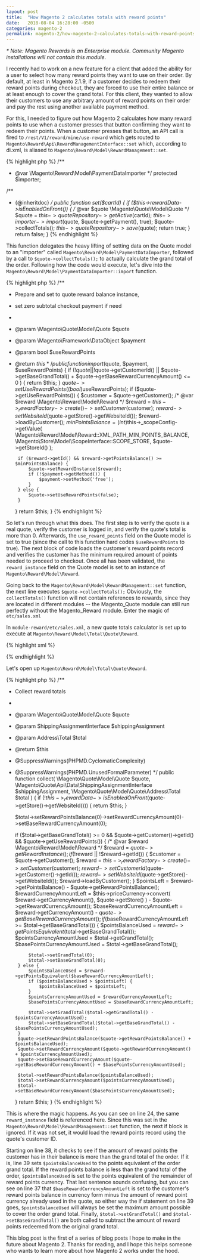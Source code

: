 ```yaml
---
layout: post
title:  "How Magento 2 calculates totals with reward points"
date:   2018-08-04 16:28:00 -0500
categories: magento-2
permalink: magento-2/how-magento-2-calculates-totals-with-reward-points/
---
```

<em>* Note: Magento Rewards is an Enterprise module. Community Magento installations will not contain this module.</em>

I recently had to work on a new feature for a client that added the ability for a user to select how many reward points they want to use on their order. By default, at least in Magento 2.1.9, if a customer decides to redeem their reward points during checkout, they are forced to use their entire balance or at least enough to cover the grand total. For this client, they wanted to allow their customers to use any arbitrary amount of reward points on their order and pay the rest using another available payment method.

For this, I needed to figure out how Magento 2 calculates how many reward points to use when a customer presses that button confirming they want to redeem their points. When a customer presses that button, an API call is fired to `/rest/V1/reward/mine/use-reward` which gets routed to `Magento\Reward\Api\RewardManagementInterface::set` which, according to di.xml, is aliased to `Magento\Reward\Model\RewardManagement::set`.

{% highlight php %}
/**
 * @var \Magento\Reward\Model\PaymentDataImporter
 */
protected $importer;

/**
 * {@inheritdoc}
 */
public function set($cartId)
{
    if ($this->rewardData->isEnabledOnFront()) {
        /* @var $quote \Magento\Quote\Model\Quote */
        $quote = $this->quoteRepository->getActive($cartId);
        $this->importer->import($quote, $quote->getPayment(), true);
        $quote->collectTotals();
        $this->quoteRepository->save($quote);
        return true;
    }
    return false;
}
{% endhighlight %}

This function delegates the heavy lifting of setting data on the Quote model to an "importer" called `Magento\Reward\Model\PaymentDataImporter`, followed by a call to `$quote->collectTotals();` to actually calculate the grand total of the order. Following how the code would execute, let's dive into the `Magento\Reward\Model\PaymentDataImporter::import` function.

{% highlight php %}
/**
 * Prepare and set to quote reward balance instance,
 * set zero subtotal checkout payment if need
 *
 * @param \Magento\Quote\Model\Quote $quote
 * @param \Magento\Framework\DataObject $payment
 * @param bool $useRewardPoints
 * @return $this
 */
public function import($quote, $payment, $useRewardPoints)
{
    if (!$quote ||
        !$quote->getCustomerId() ||
        $quote->getBaseGrandTotal() + $quote->getBaseRewardCurrencyAmount() <= 0
    ) {
        return $this;
    }
    $quote->setUseRewardPoints((bool)$useRewardPoints);
    if ($quote->getUseRewardPoints()) {
        $customer = $quote->getCustomer();
        /* @var $reward \Magento\Reward\Model\Reward */
        $reward = $this->_rewardFactory->create()->setCustomer($customer);
        $reward->setWebsiteId($quote->getStore()->getWebsiteId());
        $reward->loadByCustomer();
        $minPointsBalance = (int)$this->_scopeConfig->getValue(
            \Magento\Reward\Model\Reward::XML_PATH_MIN_POINTS_BALANCE,
            \Magento\Store\Model\ScopeInterface::SCOPE_STORE,
            $quote->getStoreId()
        );

        if ($reward->getId() && $reward->getPointsBalance() >= $minPointsBalance) {
            $quote->setRewardInstance($reward);
            if (!$payment->getMethod()) {
                $payment->setMethod('free');
            }
        } else {
            $quote->setUseRewardPoints(false);
        }
    }
    return $this;
}
{% endhighlight %}

So let's run through what this does. The first step is to verify the quote is a real quote, verify the customer is logged in, and verify the quote's total is more than 0. Afterwards, the `use_reward_points` field on the Quote model is set to true (since the call to this function hard codes `$useRewardPoints` to true). The next block of code loads the customer's reward points record and verifies the customer has the minimum required amount of points needed to proceed to checkout. Once all has been validated, the `reward_instance` field on the Quote model is set to an instance of `Magento\Reward\Model\Reward`.

Going back to the `Magento\Reward\Model\RewardManagement::set` function, the next line executes `$quote->collectTotals();` Obviously, the `collectTotals()` function will not contain references to rewards, since they are located in different modules -- the Magento_Quote module can still run perfectly without the Magento_Reward module. Enter the magic of `etc/sales.xml`

In `module-reward/etc/sales.xml`, a new quote totals calculator is set up to execute at `Magento\Reward\Model\Total\Quote\Reward`.

{% highlight xml %}
<section name="quote">
    <group name="totals">
        <item name="reward" instance="Magento\Reward\Model\Total\Quote\Reward" sort_order="1000">
            <renderer name="frontend" instance="Magento\Reward\Block\Checkout\Total"/>
        </item>
    </group>
</section>
{% endhighlight %}

Let's open up `Magento\Reward\Model\Total\Quote\Reward`.

{% highlight php %}
/**
 * Collect reward totals
 *
 * @param \Magento\Quote\Model\Quote $quote
 * @param ShippingAssignmentInterface $shippingAssignment
 * @param Address\Total $total
 * @return $this
 * @SuppressWarnings(PHPMD.CyclomaticComplexity)
 * @SuppressWarnings(PHPMD.UnusedFormalParameter)
 */
public function collect(
    \Magento\Quote\Model\Quote $quote,
    \Magento\Quote\Api\Data\ShippingAssignmentInterface $shippingAssignment,
    \Magento\Quote\Model\Quote\Address\Total $total
) {
    if (!$this->_rewardData->isEnabledOnFront($quote->getStore()->getWebsiteId())) {
        return $this;
    }

    $total->setRewardPointsBalance(0)->setRewardCurrencyAmount(0)->setBaseRewardCurrencyAmount(0);

    if ($total->getBaseGrandTotal() >= 0 && $quote->getCustomer()->getId() && $quote->getUseRewardPoints()) {
        /* @var $reward \Magento\Reward\Model\Reward */
        $reward = $quote->getRewardInstance();
        if (!$reward || !$reward->getId()) {
            $customer = $quote->getCustomer();
            $reward = $this->_rewardFactory->create()->setCustomer($customer);
            $reward->setCustomerId($quote->getCustomer()->getId());
            $reward->setWebsiteId($quote->getStore()->getWebsiteId());
            $reward->loadByCustomer();
        }
        $pointsLeft = $reward->getPointsBalance() - $quote->getRewardPointsBalance();
        $rewardCurrencyAmountLeft = $this->priceCurrency->convert(
            $reward->getCurrencyAmount(),
            $quote->getStore()
        ) - $quote->getRewardCurrencyAmount();
        $baseRewardCurrencyAmountLeft = $reward->getCurrencyAmount() - $quote->getBaseRewardCurrencyAmount();
        if ($baseRewardCurrencyAmountLeft >= $total->getBaseGrandTotal()) {
            $pointsBalanceUsed = $reward->getPointsEquivalent($total->getBaseGrandTotal());
            $pointsCurrencyAmountUsed = $total->getGrandTotal();
            $basePointsCurrencyAmountUsed = $total->getBaseGrandTotal();

            $total->setGrandTotal(0);
            $total->setBaseGrandTotal(0);
        } else {
            $pointsBalanceUsed = $reward->getPointsEquivalent($baseRewardCurrencyAmountLeft);
            if ($pointsBalanceUsed > $pointsLeft) {
                $pointsBalanceUsed = $pointsLeft;
            }
            $pointsCurrencyAmountUsed = $rewardCurrencyAmountLeft;
            $basePointsCurrencyAmountUsed = $baseRewardCurrencyAmountLeft;

            $total->setGrandTotal($total->getGrandTotal() - $pointsCurrencyAmountUsed);
            $total->setBaseGrandTotal($total->getBaseGrandTotal() - $basePointsCurrencyAmountUsed);
        }
        $quote->setRewardPointsBalance($quote->getRewardPointsBalance() + $pointsBalanceUsed);
        $quote->setRewardCurrencyAmount($quote->getRewardCurrencyAmount() + $pointsCurrencyAmountUsed);
        $quote->setBaseRewardCurrencyAmount($quote->getBaseRewardCurrencyAmount() + $basePointsCurrencyAmountUsed);

        $total->setRewardPointsBalance($pointsBalanceUsed);
        $total->setRewardCurrencyAmount($pointsCurrencyAmountUsed);
        $total->setBaseRewardCurrencyAmount($basePointsCurrencyAmountUsed);
    }
    return $this;
}
{% endhighlight %}

This is where the magic happens. As you can see on line 24, the same `reward_instance` field is referenced here. Since this was set in the `Magento\Reward\Model\RewardManagement::set` function, the next if block is ignored. If it was not set, it would load the reward points record using the quote's customer ID.

Starting on line 38, it checks to see if the amount of reward points the customer has in their balance is more than the grand total of the order. If it is, line 39 sets `$pointsBalanceUsed` to the points equivalent of the order grand total. If the reward points balance is less than the grand total of the order, `$pointsBalanceUsed` is set to the points equivalent of the remainder of reward points currency. That last sentence sounds confusing, but you can see on line 37 that `$baseRewardCurrencyAmountLeft` is set to the customer's reward points balance in currency form minus the amount of reward point currency already used in the quote, so either way the if statement on line 39 goes, `$pointsBalanceUsed` will always be set the maximum amount possible to cover the order grand total. Finally, `$total->setGrandTotal()` and `$total->setBaseGrandTotal()` are both called to subtract the amount of reward points redeemed from the original grand total.


This blog post is the first of a series of blog posts I hope to make in the future about Magento 2. Thanks for reading, and I hope this helps someone who wants to learn more about how Magento 2 works under the hood.